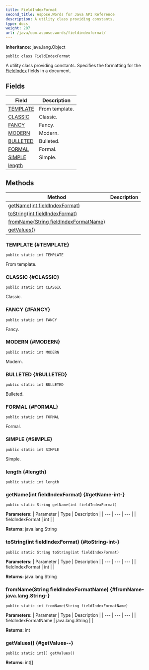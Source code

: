 ```yaml
---
title: FieldIndexFormat
second_title: Aspose.Words for Java API Reference
description: A utility class providing constants.
type: docs
weight: 207
url: /java/com.aspose.words/fieldindexformat/
---
```


**Inheritance:**
java.lang.Object
```
public class FieldIndexFormat
```

A utility class providing constants. Specifies the formatting for the [FieldIndex](../../com.aspose.words/fieldindex) fields in a document.
## Fields

| Field | Description |
| --- | --- |
| [TEMPLATE](#TEMPLATE) | From template. |
| [CLASSIC](#CLASSIC) | Classic. |
| [FANCY](#FANCY) | Fancy. |
| [MODERN](#MODERN) | Modern. |
| [BULLETED](#BULLETED) | Bulleted. |
| [FORMAL](#FORMAL) | Formal. |
| [SIMPLE](#SIMPLE) | Simple. |
| [length](#length) |  |
## Methods

| Method | Description |
| --- | --- |
| [getName(int fieldIndexFormat)](#getName-int-) |  |
| [toString(int fieldIndexFormat)](#toString-int-) |  |
| [fromName(String fieldIndexFormatName)](#fromName-java.lang.String-) |  |
| [getValues()](#getValues--) |  |
### TEMPLATE {#TEMPLATE}
```
public static int TEMPLATE
```


From template.

### CLASSIC {#CLASSIC}
```
public static int CLASSIC
```


Classic.

### FANCY {#FANCY}
```
public static int FANCY
```


Fancy.

### MODERN {#MODERN}
```
public static int MODERN
```


Modern.

### BULLETED {#BULLETED}
```
public static int BULLETED
```


Bulleted.

### FORMAL {#FORMAL}
```
public static int FORMAL
```


Formal.

### SIMPLE {#SIMPLE}
```
public static int SIMPLE
```


Simple.

### length {#length}
```
public static int length
```


### getName(int fieldIndexFormat) {#getName-int-}
```
public static String getName(int fieldIndexFormat)
```




**Parameters:**
| Parameter | Type | Description |
| --- | --- | --- |
| fieldIndexFormat | int |  |

**Returns:**
java.lang.String
### toString(int fieldIndexFormat) {#toString-int-}
```
public static String toString(int fieldIndexFormat)
```




**Parameters:**
| Parameter | Type | Description |
| --- | --- | --- |
| fieldIndexFormat | int |  |

**Returns:**
java.lang.String
### fromName(String fieldIndexFormatName) {#fromName-java.lang.String-}
```
public static int fromName(String fieldIndexFormatName)
```




**Parameters:**
| Parameter | Type | Description |
| --- | --- | --- |
| fieldIndexFormatName | java.lang.String |  |

**Returns:**
int
### getValues() {#getValues--}
```
public static int[] getValues()
```




**Returns:**
int[]
